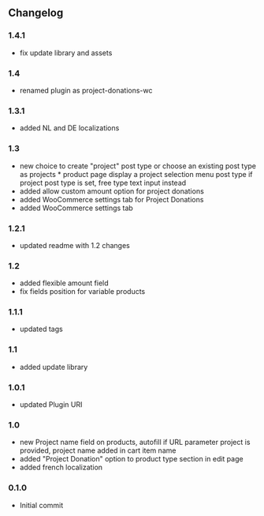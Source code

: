 ## Changelog

### 1.4.1
* fix update library and assets

### 1.4
* renamed plugin as project-donations-wc

### 1.3.1
* added NL and DE localizations

### 1.3
* new choice to create "project" post type or choose an existing post type as projects * product page display a project selection menu  post type if project post type is set, free type text input instead
* added allow custom amount option for project donations
* added WooCommerce settings tab for Project Donations
* added WooCommerce settings tab

### 1.2.1
* updated readme with 1.2 changes

### 1.2
* added flexible amount field
* fix fields position for variable products

### 1.1.1
* updated tags

### 1.1
* added update library

### 1.0.1
* updated Plugin URI

### 1.0
* new Project name field on products, autofill if URL parameter project is provided, project name added in cart item name
* added "Project Donation" option to product type section in edit page
* added french localization

### 0.1.0
* Initial commit
